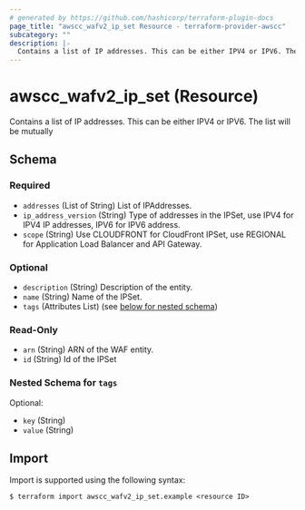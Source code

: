 ```yaml
---
# generated by https://github.com/hashicorp/terraform-plugin-docs
page_title: "awscc_wafv2_ip_set Resource - terraform-provider-awscc"
subcategory: ""
description: |-
  Contains a list of IP addresses. This can be either IPV4 or IPV6. The list will be mutually
---
```


# awscc_wafv2_ip_set (Resource)

Contains a list of IP addresses. This can be either IPV4 or IPV6. The list will be mutually



<!-- schema generated by tfplugindocs -->
## Schema

### Required

- `addresses` (List of String) List of IPAddresses.
- `ip_address_version` (String) Type of addresses in the IPSet, use IPV4 for IPV4 IP addresses, IPV6 for IPV6 address.
- `scope` (String) Use CLOUDFRONT for CloudFront IPSet, use REGIONAL for Application Load Balancer and API Gateway.

### Optional

- `description` (String) Description of the entity.
- `name` (String) Name of the IPSet.
- `tags` (Attributes List) (see [below for nested schema](#nestedatt--tags))

### Read-Only

- `arn` (String) ARN of the WAF entity.
- `id` (String) Id of the IPSet

<a id="nestedatt--tags"></a>
### Nested Schema for `tags`

Optional:

- `key` (String)
- `value` (String)

## Import

Import is supported using the following syntax:

```shell
$ terraform import awscc_wafv2_ip_set.example <resource ID>
```
